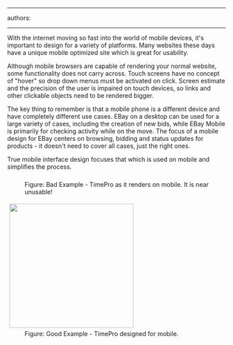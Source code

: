 

---
authors:

---




<span class='intro'> <p>With the internet moving so fast into the world of mobile devices, it's 
important to design for a variety of platforms. Many websites these days
 have a unique mobile optimized site which is great for usability.</p> </span>

<p>Although mobile browsers are capable of rendering your normal 
website, some functionality does not carry across. Touch screens have no
 concept of &quot;hover&quot; so drop down menus must be activated on click. 
Screen estimate and the precision of the user is impaired on touch 
devices, so links and other clickable objects need to be rendered 
bigger.</p><p>The key thing to remember is that a mobile phone is a
 different device and have completely different use cases. EBay on a 
desktop can be used for a large variety of cases, including the creation
 of new bids, while EBay Mobile is primarily for checking activity while
 on the move. The focus of a mobile design for EBay centers on browsing,
 bidding and status updates for products - it doesn't need to cover all 
cases, just the right ones.</p><p>True mobile interface design focuses that which is used on mobile and simplifies the process.</p><dl class="badImage"><dt>
                      <img src="/PublishingImages/TimePro-NotMobile.png" alt="" style="margin&#58;5px;" />
                   </dt><dd>​Figure&#58; Bad Example - TimePro as it renders on mobile. It is near unusable!<br></dd></dl><dl class="goodImage"><dt>
                      <img width="286" src="/PublishingImages/TimePro-Mobile.png" alt="" style="margin&#58;5px;" />
                   </dt><dd>​Figure&#58; Good Example - TimePro designed for mobile.</dd></dl>


